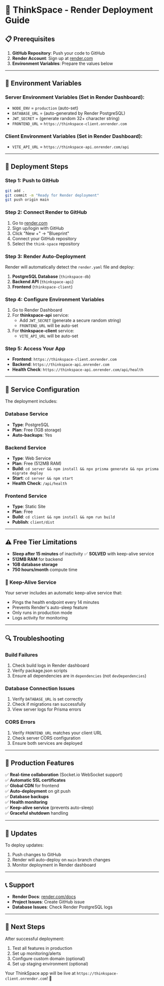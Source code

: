 # 🚀 ThinkSpace - Render Deployment Guide

## 📋 Prerequisites

1. **GitHub Repository**: Push your code to GitHub
2. **Render Account**: Sign up at [render.com](https://render.com)
3. **Environment Variables**: Prepare the values below

---

## 🔧 Environment Variables

### Server Environment Variables (Set in Render Dashboard):

- `NODE_ENV` = `production` (auto-set)
- `DATABASE_URL` = (auto-generated by Render PostgreSQL)
- `JWT_SECRET` = (generate random 32+ character string)
- `FRONTEND_URL` = `https://thinkspace-client.onrender.com`

### Client Environment Variables (Set in Render Dashboard):

- `VITE_API_URL` = `https://thinkspace-api.onrender.com/api`

---

## 🚀 Deployment Steps

### Step 1: Push to GitHub
```bash
git add .
git commit -m "Ready for Render deployment"
git push origin main
```

### Step 2: Connect Render to GitHub
1. Go to [render.com](https://render.com)
2. Sign up/login with GitHub
3. Click "New +" → "Blueprint"
4. Connect your GitHub repository
5. Select the `think-space` repository

### Step 3: Render Auto-Deployment
Render will automatically detect the `render.yaml` file and deploy:

1. **PostgreSQL Database** (`thinkspace-db`)
2. **Backend API** (`thinkspace-api`)
3. **Frontend** (`thinkspace-client`)

### Step 4: Configure Environment Variables
1. Go to Render Dashboard
2. For **thinkspace-api** service:
   - Add `JWT_SECRET` (generate a secure random string)
   - `FRONTEND_URL` will be auto-set
3. For **thinkspace-client** service:
   - `VITE_API_URL` will be auto-set

### Step 5: Access Your App
- **Frontend**: `https://thinkspace-client.onrender.com`
- **Backend**: `https://thinkspace-api.onrender.com`
- **Health Check**: `https://thinkspace-api.onrender.com/api/health`

---

## 🔧 Service Configuration

The deployment includes:

### Database Service
- **Type**: PostgreSQL
- **Plan**: Free (1GB storage)
- **Auto-backups**: Yes

### Backend Service
- **Type**: Web Service
- **Plan**: Free (512MB RAM)
- **Build**: `cd server && npm install && npx prisma generate && npx prisma migrate deploy`
- **Start**: `cd server && npm start`
- **Health Check**: `/api/health`

### Frontend Service
- **Type**: Static Site
- **Plan**: Free
- **Build**: `cd client && npm install && npm run build`
- **Publish**: `client/dist`

---

## ⚠️ Free Tier Limitations

- **Sleep after 15 minutes** of inactivity ✅ **SOLVED** with keep-alive service
- **512MB RAM** for backend
- **1GB database storage**
- **750 hours/month** compute time

### 🔄 Keep-Alive Service
Your server includes an automatic keep-alive service that:
- Pings the health endpoint every 14 minutes
- Prevents Render's auto-sleep feature
- Only runs in production mode
- Logs activity for monitoring

---

## 🔍 Troubleshooting

### Build Failures
1. Check build logs in Render dashboard
2. Verify package.json scripts
3. Ensure all dependencies are in `dependencies` (not `devDependencies`)

### Database Connection Issues
1. Verify `DATABASE_URL` is set correctly
2. Check if migrations ran successfully
3. View server logs for Prisma errors

### CORS Errors
1. Verify `FRONTEND_URL` matches your client URL
2. Check server CORS configuration
3. Ensure both services are deployed

---

## 🌟 Production Features

✅ **Real-time collaboration** (Socket.io WebSocket support)  
✅ **Automatic SSL certificates**  
✅ **Global CDN** for frontend  
✅ **Auto-deployment** on git push  
✅ **Database backups**  
✅ **Health monitoring**  
✅ **Keep-alive service** (prevents auto-sleep)  
✅ **Graceful shutdown** handling  

---

## 🔄 Updates

To deploy updates:
1. Push changes to GitHub
2. Render will auto-deploy on `main` branch changes
3. Monitor deployment in Render dashboard

---

## 📞 Support

- **Render Docs**: [render.com/docs](https://render.com/docs)
- **Project Issues**: Create GitHub issue
- **Database Issues**: Check Render PostgreSQL logs

---

## 🎯 Next Steps

After successful deployment:
1. Test all features in production
2. Set up monitoring/alerts
3. Configure custom domain (optional)
4. Set up staging environment (optional)

Your ThinkSpace app will be live at `https://thinkspace-client.onrender.com`! 🚀